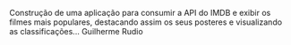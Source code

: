 Construção de uma aplicação para consumir a API do IMDB e exibir os filmes mais populares, destacando assim os seus posteres e visualizando as classificações...
Guilherme Rudio